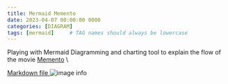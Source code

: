 ```yaml
---
title: Mermaid Memento
date: 2023-04-07 00:00:00 0000
categories: [DIAGRAM]
tags: [mermaid]     # TAG names should always be lowercase
---
```


Playing with Mermaid Diagramming and charting tool to explain the flow of the movie [Memento](https://www.imdb.com/title/tt0209144/) \

[Markdown file ](../../assets/mermaid-memento.md)
![image info](../../assets/mermaid-memento-diagram.png)




